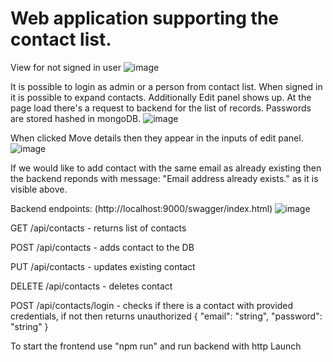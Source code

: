 # Web application supporting the contact list.

View for not signed in user
![image](https://github.com/rborek32/NetPC/assets/92055063/31606066-d873-4ba6-b08b-b7eab615497a)

It is possible to login as admin or a person from contact list.
When signed in it is possible to expand contacts. Additionally Edit panel shows up.
At the page load there's a request to backend for the list of records.
Passwords are stored hashed in mongoDB.
![image](https://github.com/rborek32/NetPC/assets/92055063/c279d1e2-311d-43fb-bc23-98ee7ff18544)

When clicked Move details then they appear in the inputs of edit panel. 
![image](https://github.com/rborek32/NetPC/assets/92055063/e4ac8c5a-a940-40eb-8e7d-536a6b8d1d97)

If we would like to add contact with the same email as already existing then the backend reponds with message: "Email address already exists." as it is visible above.


Backend endpoints: (http://localhost:9000/swagger/index.html)
![image](https://github.com/rborek32/NetPC/assets/92055063/45aaff65-94fd-4f58-b74e-efd966534dee)

GET /api/contacts - returns list of contacts

POST /api/contacts - adds contact to the DB

PUT /api/contacts - updates existing contact 

DELETE /api/contacts - deletes contact 

POST /api/contacts/login - checks if there is a contact with provided credentials, if not then returns unauthorized 
{
  "email": "string",
  "password": "string"
}

To start the frontend use "npm run" and run backend with http Launch
